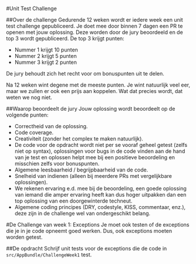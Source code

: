 #Unit Test Challenge

##Over de challenge
Gedurende 12 weken wordt er iedere week een unit test challenge gepubliceerd. Je doet mee door binnen 7 dagen een PR te openen met jouw oplossing. Deze worden door de jury beoordeeld en de top 3 wordt gepubliceerd. De top 3 krijgt punten:

* Nummer 1 krijgt 10 punten
* Nummer 2 krijgt 5 punten
* Nummer 3 krijgt 2 punten

De jury behoudt zich het recht voor om bonuspunten uit te delen.

Na 12 weken wint degene met de meeste punten. Je wint natuurlijk veel eer, maar we zullen er ook een prijs aan koppelen. Wat dat precies wordt, dat weten we nog niet.

##Waarop beoordeelt de jury
Jouw oplossing wordt beoordeelt op de volgende punten:

* Correctheid van de oplossing.
* Code coverage.
* Creativiteit (zonder het complex te maken natuurlijk).
* De code voor de opdracht wordt niet per se vooraf geheel getest (zelfs niet op syntax), oplossingen voor bugs in de code vinden aan de hand van je test en oplossen helpt mee bij een positieve beoordeling en misschien zelfs voor bonuspunten.
* Algemene leesbaarheid / begrijpbaarheid van de code.
* Snelheid van indienen (alleen bij meerdere PRs met vergelijkbare oplossingen).
* We rekenen ervaring e.d. mee bij de beoordeling, een goede oplossing van iemand die amper ervaring heeft kan dus hoger uitpakken dan een top oplossing van een doorgewinterde techneut.
* Algemene coding principes (DRY, codestyle, KISS, commentaar, enz.), deze zijn in de challenge wel van ondergeschikt belang.

#De Challenge van week 1: Exceptions
Je moet ook testen of de exceptions die je in je code opneemt goed werken. Dus, ook exceptions moeten worden getest.

##De opdracht
Schrijf unit tests voor de exceptions die de code in ```src/AppBundle/ChallengeWeek1``` test.

